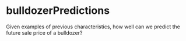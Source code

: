 # bulldozerPredictions
Given examples of previous characteristics, how well can we predict the future sale price of a bulldozer?
